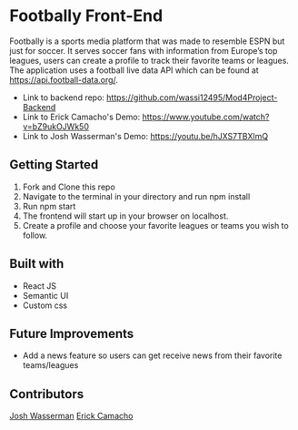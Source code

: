 # Footbally Front-End

Footbally is a sports media platform that was made to resemble ESPN but just for soccer. It serves soccer fans with information from Europe’s top leagues, users can create a profile to track their favorite teams or leagues. The application uses a football live data API which can be found at https://api.football-data.org/.


* Link to backend repo: https://github.com/wassi12495/Mod4Project-Backend
* Link to Erick Camacho's Demo: https://www.youtube.com/watch?v=bZ9ukOJWk50
* Link to Josh Wasserman's Demo: https://youtu.be/hJXS7TBXlmQ

## Getting Started
1. Fork and Clone this repo
2. Navigate to the terminal in your directory and run npm install
3. Run npm start
4. The frontend will start up in your browser on localhost.
5. Create a profile and choose your favorite leagues or teams you wish to follow.

## Built with
* React JS
* Semantic UI
* Custom css

## Future Improvements
* Add a news feature so users can get receive news from their favorite teams/leagues

## Contributors

[Josh Wasserman](https://github.com/wassi12495)
[Erick Camacho](https://github.com/erickalexander)

